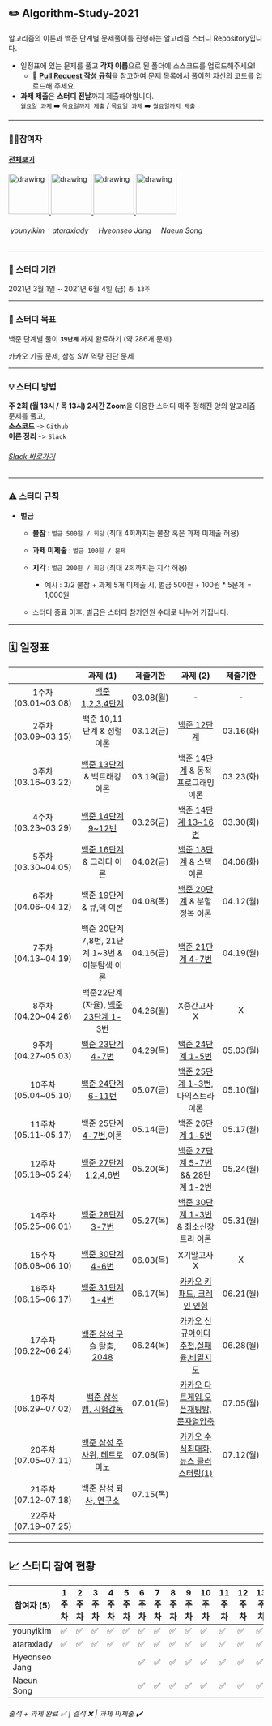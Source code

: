 ## ✏️ Algorithm-Study-2021
알고리즘의 이론과 백준 단계별 문제풀이를 진행하는 알고리즘 스터디 Repository입니다.

* 일정표에 있는 문제를 풀고 **각자 이름**으로 된 폴더에 소스코드를 업로드해주세요!
    * 🧲 [**Pull Request 작성 규칙**](https://github.com/younyikim/Algorithm-Study-2021/wiki/%F0%9F%A7%B2-Pull-Request(PR)-&-Commit-Message-%EA%B7%9C%EC%B9%99)을 참고하여 문제 목록에서 풀이한 자신의 코드를 업로드해 주세요.
* **과제 제출**은 **스터디 전날**까지 제출해야합니다. <br>
`월요일 과제` ➡️ `목요일까지 제출` / `목요일 과제`  ➡️  `월요일까지 제출`

    
- - -    
### 👩‍💻참여자 
#### [전체보기](https://github.com/younyikim/Algorithm-Study-2021/graphs/contributors)

<a href="https://github.com/younyikim">
<img src="https://avatars1.githubusercontent.com/u/73516688" alt="drawing" width="80"> 
</a>
<a href="https://github.com/ataraxiady">
<img src="https://avatars1.githubusercontent.com/u/37330786" alt="drawing" width="80"> 
</a>
<a href="https://github.com/huihui9230">
<img src="https://avatars.githubusercontent.com/u/59568826" alt="drawing" width="80"> 
</a>
<a href="https://github.com/sne12345">
<img src="https://avatars.githubusercontent.com/u/51853700" alt="drawing" width="80"> 
</a>


###### &nbsp;younyikim  &nbsp;&nbsp;&nbsp;ataraxiady  &nbsp;&nbsp;&nbsp; Hyeonseo Jang &nbsp;&nbsp;&nbsp; Naeun Song

- - -

### 📅 스터디 기간
2021년 3월 1일 ~ 2021년 6월 4일 (금) `총 13주`
- - -

### 📝 스터디 목표
백준 단계별 풀이 **`39단계`** 까지 완료하기 (약 286개 문제)          

카카오 기출 문제, 삼성 SW 역량 진단 문제 

- - -
### 💡 스터디 방법
**주 2회 (월 13시 / 목 13시) 2시간 Zoom**을 이용한 스터디
매주 정해진 양의 알고리즘 문제를 풀고, <br>
**소스코드** -> `Github` <br>
**이론 정리** -> `Slack` 
###### [Slack 바로가기](dwuhq.slack.com)<br>
- - -

### ⚠️ 스터디 규칙
* **벌금**
   * **불참** : `벌금 500원 / 회당` (최대 4회까지는 불참 혹은 과제 미제출 허용)
   * **과제 미제출** : `벌금 100원 / 문제` 
   * **지각** : `벌금 200원 / 회당` (최대 2회까지는 지각 허용)
      * 예시 : 3/2 불참 + 과제 5개 미제출 시, 벌금 500원 + 100원 * 5문제 = 1,000원

   * 스터디 종료 이후, 벌금은 스터디 참가인원 수대로 나누어 가집니다.
   
- - -
## **🗓 일정표**   
| |과제 (1)|제출기한|과제 (2)|제출기한|
|:-:|:-:|:-:|:-:|:-:|
|1주차(03.01~03.08)|[백준 1,2,3,4단계](https://www.acmicpc.net/step)|03.08(월)|-|-|
|2주차(03.09~03.15)|백준 10,11단계 & 정렬 이론|03.12(금)|[백준 12단계](https://www.acmicpc.net/step/9)|03.16(화)|
|3주차(03.16~03.22)|[백준 13단계](https://www.acmicpc.net/step/34) & 백트래킹 이론|03.19(금)|[백준 14단계](https://www.acmicpc.net/step/16) & 동적프로그래밍 이론|03.23(화)|
|4주차(03.23~03.29)|[백준 14단계 9~12번 ](https://www.acmicpc.net/step/16)|03.26(금)|[백준 14단계 13~16번 ](https://www.acmicpc.net/step/16)|03.30(화)|
|5주차(03.30~04.05)|[백준 16단계](https://www.acmicpc.net/step/33) & 그리디 이론|04.02(금)|[백준 18단계](https://www.acmicpc.net/step/11) & 스택 이론|04.06(화)|
|6주차(04.06~04.12)|[백준 19단계](https://www.acmicpc.net/step/12) & 큐,덱 이론|04.08(목)|[백준 20단계](https://www.acmicpc.net/step/20) & 분할정복 이론|04.12(월)|
|7주차(04.13~04.19)|백준 20단계 7,8번, 21단계 1~3번 & 이분탐색 이론|04.16(금)|[백준 21단계 4-7번](https://www.acmicpc.net/step/29)|04.19(월)|
|8주차(04.20~04.26)|백준22단계(자율), [백준 23단계 1-3번](https://www.acmicpc.net/step/17)|04.26(월)|X중간고사X|X|
|9주차(04.27~05.03)|[백준 23단계 4-7번](https://www.acmicpc.net/step/17)|04.29(목)|[백준 24단계 1-5번](https://www.acmicpc.net/step/24)|05.03(월)|
|10주차(05.04~05.10)|[백준 24단계 6-11번](https://www.acmicpc.net/step/24)|05.07(금)|[백준 25단계 1-3번](https://www.acmicpc.net/step/25),다익스트라 이론|05.10(월)|
|11주차(05.11~05.17)|[백준 25단계 4-7번](https://www.acmicpc.net/step/25),이론|05.14(금)|[백준 26단계 1-5번](https://www.acmicpc.net/step/59)|05.17(월)|
|12주차(05.18~05.24)|[백준 27단계 1,2,4,6번](https://www.acmicpc.net/step/41)|05.20(목)|[백준 27단계 5-7번 && 28단계 1-2번](https://www.acmicpc.net/step/41)|05.24(월)|
|14주차(05.25~06.01)|[백준 28단계 3-7번](https://www.acmicpc.net/step/41)|05.27(목)|[백준 30단계 1-3번](https://www.acmicpc.net/step/15)& 최소신장트리 이론|05.31(월)|
|15주차(06.08~06.10)|[백준 30단계 4-6번](https://www.acmicpc.net/step/15)|06.03(목)|X기말고사X|X|
|16주차(06.15~06.17)|[백준 31단계 1-4번](https://www.acmicpc.net/step/21)|06.17(목)|[카카오 키패드, 크레인 인형](https://programmers.co.kr/learn/challenges?tab=all_challenges)|06.21(월)|
|17주차(06.22~06.24)|[백준 삼성 구슬 탈출, 2048](https://www.acmicpc.net/workbook/view/1152) |06.24(목)|[카카오 신규아이디 추천,실패율,비밀지도](https://programmers.co.kr/learn/challenges)|06.28(월)|
|18주차(06.29~07.02)|[백준 삼성 뱀, 시험감독](https://www.acmicpc.net/workbook/view/1152)|07.01(목)|[카카오 다트게임,오픈채팅방,문자열압축](https://programmers.co.kr/learn/challenges)|07.05(월)|
|20주차(07.05~07.11)|[백준 삼성 주사위, 테트로미노](https://www.acmicpc.net/workbook/view/1152)|07.08(목)|[카카오 수식최대화, 뉴스 클러스터링(1)](https://programmers.co.kr/learn/challenges)|07.12(월)|
|21주차(07.12~07.18)|[백준 삼성 퇴사, 연구소](https://www.acmicpc.net/workbook/view/1152)|07.15(목)|||
|22주차(07.19~07.25)|||||


- - -
## **📈 스터디 참여 현황**

| 참여자 (5) | 1주차 | 2주차 | 3주차 | 4주차 | 5주차 | 6주차 | 7주차 | 8주차 | 9주차 | 10주차 | 11주차 | 12주차 | 13주차 | 14주차 | 15주차 | 16주차 | 17주차 |참석율 |
| --- | --- | --- | --- | --- | --- | --- | --- | --- | --- | --- | --- | --- | --- | --- |--- | --- | --- | --- |
| younyikim |:white_check_mark:|:white_check_mark:|:white_check_mark:|:white_check_mark:|:white_check_mark:|:white_check_mark:|:white_check_mark:|:white_check_mark:|:white_check_mark:|:white_check_mark:|:white_check_mark:|:white_check_mark:| :white_check_mark:| :white_check_mark:| :white_check_mark:|:white_check_mark: | :white_check_mark:|00.00% |
| ataraxiady |:white_check_mark:|:white_check_mark:|:white_check_mark:|:white_check_mark:|:white_check_mark:|:white_check_mark:|:white_check_mark:|:white_check_mark:|:white_check_mark:|:white_check_mark:|:white_check_mark:|:white_check_mark:|:white_check_mark: | :white_check_mark:| :white_check_mark:|:white_check_mark: |:white_check_mark: |00.00% |
| Hyeonseo Jang ||||||:white_check_mark:|:white_check_mark:|:white_check_mark:|:white_check_mark:|:white_check_mark:|:white_check_mark:|:white_check_mark:|:white_check_mark: |  :white_check_mark: |:white_check_mark:|:white_check_mark:|:white_check_mark:|00.00% |
| Naeun Song ||||||:white_check_mark:|:white_check_mark:|:white_check_mark:|:white_check_mark:|:white_check_mark:|:white_check_mark:|:white_check_mark:|:white_check_mark: |  :white_check_mark:|:white_check_mark: |:white_check_mark: |:white_check_mark: |00.00% |

###### 출석 + 과제 완료 ✅ | 결석 ❌ | 과제 미제출 ✔️
